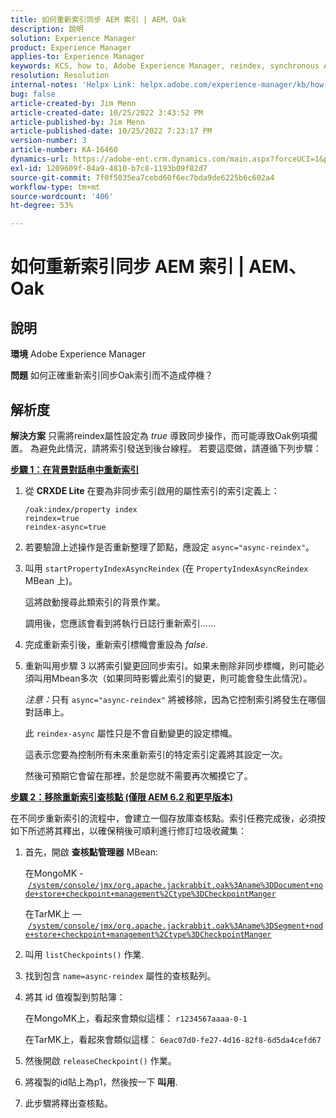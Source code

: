 ```yaml
---
title: 如何重新索引同步 AEM 索引 | AEM、Oak
description: 說明
solution: Experience Manager
product: Experience Manager
applies-to: Experience Manager
keywords: KCS, how to, Adobe Experience Manager, reindex, synchronous AEM index, Oak
resolution: Resolution
internal-notes: 'Helpx Link: helpx.adobe.com/experience-manager/kb/how-to-reindex-a-synchronous-AEM-index-AEM-Oak.html'
bug: false
article-created-by: Jim Menn
article-created-date: 10/25/2022 3:43:52 PM
article-published-by: Jim Menn
article-published-date: 10/25/2022 7:23:17 PM
version-number: 3
article-number: KA-16460
dynamics-url: https://adobe-ent.crm.dynamics.com/main.aspx?forceUCI=1&pagetype=entityrecord&etn=knowledgearticle&id=c36388d0-7b54-ed11-bba2-6045bd006b4b
exl-id: 1209609f-84a9-4810-b7c8-1193b09f82d7
source-git-commit: 7f0f5035ea7cebd60f6ec7bda9de6225b6c602a4
workflow-type: tm+mt
source-wordcount: '406'
ht-degree: 53%

---
```


# 如何重新索引同步 AEM 索引 | AEM、Oak

## 說明


<b>環境</b>
Adobe Experience Manager

<b>問題</b>
如何正確重新索引同步Oak索引而不造成停機？


## 解析度


<b>解決方案</b>
只需將reindex屬性設定為 *true* 導致同步操作，而可能導致Oak例項擱置。
為避免此情況，請將索引發送到後台線程。
若要這麼做，請遵循下列步驟：

<b><u>步驟 1：在背景對話串中重新索引</u></b>

1. 從 <b>CRXDE Lite</b> 在要為非同步索引啟用的屬性索引的索引定義上：<br>

   ```
   /oak:index/property index
   reindex=true
   reindex-async=true
   ```
2. 若要驗證上述操作是否重新整理了節點，應設定 `async="async-reindex"`。
3. 叫用 `startPropertyIndexAsyncReindex` (在 `PropertyIndexAsyncReindex` MBean 上)。

   這將啟動搜尋此類索引的背景作業。

   調用後，您應該會看到將執行日誌行重新索引……
4. 完成重新索引後，重新索引標幟會重設為 *false*.
5. 重新叫用步驟 3 以將索引變更回同步索引。如果未刪除非同步標幟，則可能必須叫用Mbean多次（如果同時影響此索引的變更，則可能會發生此情況）。



   *注意：*&#x200B;只有 `async="async-reindex"` 將被移除，因為它控制索引將發生在哪個對話串上。

   此 `reindex-async` 屬性只是不會自動變更的設定標幟。

   這表示您要為控制所有未來重新索引的特定索引定義將其設定一次。

   然後可預期它會留在那裡，於是您就不需要再次觸摸它了。


<b><u>步驟 2：移除重新索引查核點 (僅限 AEM 6.2 和更早版本)</u></b>

在不同步重新索引的流程中，會建立一個存放庫查核點。索引任務完成後，必須按如下所述將其釋出，以確保稍後可順利進行修訂垃圾收藏集：

1. 首先，開啟 <b>查核點管理器</b> MBean:

   在MongoMK - [`/system/console/jmx/org.apache.jackrabbit.oak%3Aname%3DDocument+node+store+checkpoint+management%2Ctype%3DCheckpointManger`](http://localhost:4502/system/console/jmx/org.apache.jackrabbit.oak%3Aname%3DDocument+node+store+checkpoint+management%2Ctype%3DCheckpointManger)

   在TarMK上 —  [`/system/console/jmx/org.apache.jackrabbit.oak%3Aname%3DSegment+node+store+checkpoint+management%2Ctype%3DCheckpointManger`](http://localhost:4502/system/console/jmx/org.apache.jackrabbit.oak%3Aname%3DSegment+node+store+checkpoint+management%2Ctype%3DCheckpointManger)


2. 叫用 `listCheckpoints()` 作業.
3. 找到包含 `name=async-reindex` 屬性的查核點列。
4. 將其 id 值複製到剪貼簿：

   在MongoMK上，看起來會類似這樣： `r1234567aaaa-0-1`

   在TarMK上，看起來會類似這樣： `6eac07d0-fe27-4d16-82f8-6d5da4cefd67`


5. 然後開啟 `releaseCheckpoint()` 作業。
6. 將複製的id貼上為p1，然後按一下 <b>叫用</b>.
7. 此步驟將釋出查核點。
